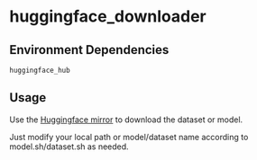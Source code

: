 # huggingface_downloader

## Environment Dependencies

```plaintext
huggingface_hub
```

## Usage

Use the [Huggingface mirror](https://hf-mirror.com/) to download the dataset or model.

Just modify your local path or model/dataset name according to model.sh/dataset.sh as needed.

